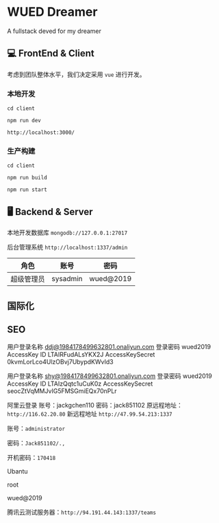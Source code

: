 # WUED Dreamer

A fullstack deved for my dreamer

## 💻 FrontEnd & Client

考虑到团队整体水平，我们决定采用 `vue` 进行开发。

### 本地开发

`cd client`

```npm
npm run dev
```

`http://localhost:3000/`

### 生产构建

`cd client`

```npm
npm run build

npm run start
```

## 🖥 Backend & Server

本地开发数据库 `mongodb://127.0.0.1:27017`

后台管理系统 `http://localhost:1337/admin`

| 角色       | 账号     | 密码     |
| ---------- | :--------: | :--------: |
| 超级管理员 | sysadmin | wued@2019 |

## 国际化

## SEO

用户登录名称 ddj@1984178499632801.onaliyun.com
登录密码 wued2019
AccessKey ID LTAIRFudALsYKX2J
AccessKeySecret 0kvmLorLco4UlzOBvj7UbypdKWvId3

用户登录名称 shy@1984178499632801.onaliyun.com
登录密码 wued2019
AccessKey ID LTAIzQqtc1uCuK0z
AccessKeySecret seocZtVqMMJvIG5FMSGmiEQx70nPLr

阿里云登录
账号：jackgchen110
密码：jack851102
原远程地址：`http://116.62.20.80`
新远程地址 `http://47.99.54.213:1337`

账号：`administrator`

密码：`Jack851102/.,`

开机密码：`170418`

Ubantu

root

wued@2019

腾讯云测试服务器：`http://94.191.44.143:1337/teams`